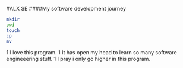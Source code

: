 #ALX SE
####My software development journey
```bash
mkdir
pwd
touch
cp
mv
```
1 I love this program.
1 It has open my head to learn so many software engineeering stuff.
1 I pray i only go higher in this program.
